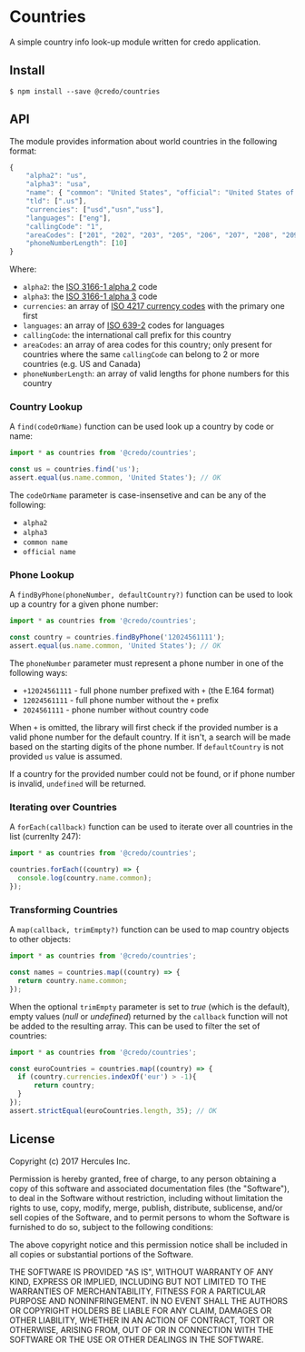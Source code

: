 ﻿# Countries
A simple country info look-up module written for credo application.

## Install
```
$ npm install --save @credo/countries
```
## API
The module provides information about world countries in the following format:

```javascript
{
    "alpha2": "us",
    "alpha3": "usa",
    "name": { "common": "United States", "official": "United States of America" },
    "tld": [".us"],
    "currencies": ["usd","usn","uss"],
    "languages": ["eng"],
    "callingCode": "1",
    "areaCodes": ["201", "202", "203", "205", "206", "207", "208", "209"],
    "phoneNumberLength": [10]
}
```

Where:

  * `alpha2`: the [ISO 3166-1 alpha 2](http://en.wikipedia.org/wiki/ISO_3166-1_alpha-2) code
  * `alpha3`: the [ISO 3166-1 alpha 3](http://en.wikipedia.org/wiki/ISO_3166-1_alpha-3) code
  * `currencies`: an array of [ISO 4217 currency codes](http://en.wikipedia.org/wiki/ISO_4217) with the primary one first
  * `languages`: an array of [ISO 639-2](http://en.wikipedia.org/wiki/ISO_639-2) codes for languages
  * `callingCode`: the international call prefix for this country
  * `areaCodes`: an array of area codes for this country; only present for countries where the same `callingCode` can belong to 2 or more countries (e.g. US and Canada)
  * `phoneNumberLength`: an array of valid lengths for phone numbers for this country

### Country Lookup
A `find(codeOrName)` function can be used look up a country by code or name:
```javascript
import * as countries from '@credo/countries';

const us = countries.find('us');
assert.equal(us.name.common, 'United States'); // OK
```
The `codeOrName` parameter is case-insensetive and can be any of the following:

  * `alpha2`
  * `alpha3`
  * `common name`
  * `official name`

### Phone Lookup
A `findByPhone(phoneNumber, defaultCountry?)` function can be used to look up a country for a given phone number:

```javascript
import * as countries from '@credo/countries';

const country = countries.findByPhone('12024561111');
assert.equal(us.name.common, 'United States'); // OK
```

The `phoneNumber` parameter must represent a phone number in one of the following ways:

* `+12024561111` - full phone number prefixed with `+` (the E.164 format)
* `12024561111` - full phone number without the `+` prefix
* `2024561111` - phone number without country code

When `+` is omitted, the library will first check if the provided number is a valid phone number for the default country. If it isn't, a search will be made based on the starting digits of the phone number. If `defaultCountry` is not provided `us` value is assumed.

If a country for the provided number could not be found, or if phone number is invalid, `undefined` will be returned.

### Iterating over Countries
A `forEach(callback)` function can be used to iterate over all countries in the list (currenlty 247):

```javascript
import * as countries from '@credo/countries';

countries.forEach((country) => {
  console.log(country.name.common);
});
```

### Transforming Countries
A `map(callback, trimEmpty?)` function can be used to map country objects to other objects:

```javascript
import * as countries from '@credo/countries';

const names = countries.map((country) => {
  return country.name.common; 
});
```
When the optional `trimEmpty` parameter is set to _true_ (which is the default), empty values (_null_ or _undefined_) returned by the `callback` function will not be added to the resulting array. This can be used to filter the set of countries:

```javascript
import * as countries from '@credo/countries';

const euroCountries = countries.map((country) => {
  if (country.currencies.indexOf('eur') > -1){
      return country;
  }
});
assert.strictEqual(euroCountries.length, 35); // OK
```

## License
Copyright (c) 2017 Hercules Inc.

Permission is hereby granted, free of charge, to any person obtaining a copy of this software and associated documentation files (the "Software"), to deal in the Software without restriction, including without limitation the rights to use, copy, modify, merge, publish, distribute, sublicense, and/or sell copies of the Software, and to permit persons to whom the Software is furnished to do so, subject to the following conditions:

The above copyright notice and this permission notice shall be included in all copies or substantial portions of the Software.

THE SOFTWARE IS PROVIDED "AS IS", WITHOUT WARRANTY OF ANY KIND, EXPRESS OR IMPLIED, INCLUDING BUT NOT LIMITED TO THE WARRANTIES OF MERCHANTABILITY, FITNESS FOR A PARTICULAR PURPOSE AND NONINFRINGEMENT. IN NO EVENT SHALL THE AUTHORS OR COPYRIGHT HOLDERS BE LIABLE FOR ANY CLAIM, DAMAGES OR OTHER LIABILITY, WHETHER IN AN ACTION OF CONTRACT, TORT OR OTHERWISE, ARISING FROM, OUT OF OR IN CONNECTION WITH THE SOFTWARE OR THE USE OR OTHER DEALINGS IN THE SOFTWARE.